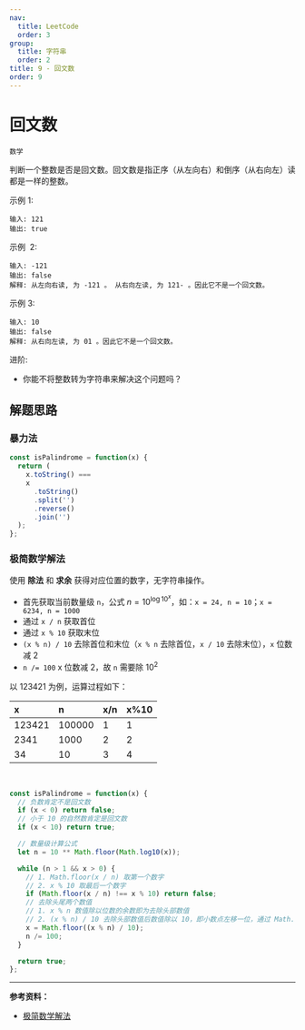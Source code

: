 ```yaml
---
nav:
  title: LeetCode
  order: 3
group:
  title: 字符串
  order: 2
title: 9 - 回文数
order: 9
---
```


# 回文数

`数学`

判断一个整数是否是回文数。回文数是指正序（从左向右）和倒序（从右向左）读都是一样的整数。

示例 1:

```plain
输入: 121
输出: true
```

示例  2:

```plain
输入: -121
输出: false
解释: 从左向右读, 为 -121 。 从右向左读, 为 121- 。因此它不是一个回文数。
```

示例 3:

```plain
输入: 10
输出: false
解释: 从右向左读, 为 01 。因此它不是一个回文数。
```

进阶:

- 你能不将整数转为字符串来解决这个问题吗？

## 解题思路

### 暴力法

```js
const isPalindrome = function(x) {
  return (
    x.toString() ===
    x
      .toString()
      .split('')
      .reverse()
      .join('')
  );
};
```

### 极简数学解法

使用 **除法** 和 **求余** 获得对应位置的数字，无字符串操作。

- 首先获取当前数量级 `n`，公式 $n = 10^{\log10^x}$，如：`x = 24, n = 10`；`x = 6234, n = 1000`
- 通过 `x / n` 获取首位
- 通过 `x % 10` 获取末位
- `(x % n) / 10` 去除首位和末位（`x % n` 去除首位，`x / 10` 去除末位），`x` 位数减 2
- `n /= 100` x 位数减 2，故 `n` 需要除 $10^2$

以 123421 为例，运算过程如下：

| x      | n      | x/n | x%10 |
| :----- | :----- | :-- | :--- |
| 123421 | 100000 | 1   | 1    |
| 2341   | 1000   | 2   | 2    |
| 34     | 10     | 3   | 4    |

<br />

```js
const isPalindrome = function(x) {
  // 负数肯定不是回文数
  if (x < 0) return false;
  // 小于 10 的自然数肯定是回文数
  if (x < 10) return true;

  // 数量级计算公式
  let n = 10 ** Math.floor(Math.log10(x));

  while (n > 1 && x > 0) {
    // 1. Math.floor(x / n) 取第一个数字
    // 2. x % 10 取最后一个数字
    if (Math.floor(x / n) !== x % 10) return false;
    // 去除头尾两个数值
    // 1. x % n 数值除以位数的余数即为去除头部数值
    // 2. (x % n) / 10 去除头部数值后数值除以 10，即小数点左移一位，通过 Math.floor 向下取最大整数，相当于去除小数
    x = Math.floor((x % n) / 10);
    n /= 100;
  }

  return true;
};
```

---

**参考资料：**

- [极简数学解法](https://leetcode-cn.com/problems/palindrome-number/solution/ji-jian-jie-fa-by-ijzqardmbd-2/)
